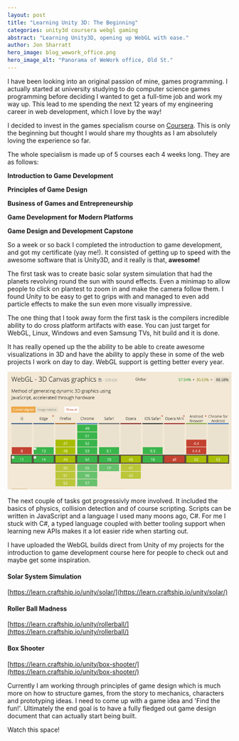 ```yaml
---
layout: post
title: "Learning Unity 3D: The Beginning"
categories: unity3d coursera webgl gaming
abstract: "Learning Unity3D, opening up WebGL with ease."
author: Jon Sharratt
hero_image: blog_wework_office.png
hero_image_alt: "Panorama of WeWork office, Old St."
---
```

I have been looking into an original passion of mine, games programming.
I actually started at university studying to do computer science games
programming before deciding I wanted to get a full-time job and work my
way up.  This lead to me spending the next 12 years of my engineering
career in web development, which I love by the way!

I decided to invest in the games specialism course on [Coursera](https://www.coursera.org/specializations/game-development).  This is only the beginning but thought I would share my thoughts as I am absolutely loving the experience so far.

The whole specialism is made up of 5 courses each 4 weeks long.  They are as follows:

**Introduction to Game Development**

**Principles of Game Design**

**Business of Games and Entrepreneurship**

**Game Development for Modern Platforms**

**Game Design and Development Capstone**

So a week or so back I completed the introduction to game development, and got my certificate (yay me!).  It consisted of getting up to speed with the awesome software that is Unity3D, and it really is that, **awesome!**

The first task was to create basic solar system simulation that had the planets revolving round the sun with sound effects.  Even a minimap to allow people to click on plantest to zoom in and make the camera follow them.  I found Unity to be easy to get to grips with and managed to even add particle effects to make the sun even more visually impressive.

The one thing that I took away form the first task is the compilers incredible ability to do cross platform artifacts with ease.  You can just target for WebGL, Linux, Windows and even Samsung TVs, hit build and it is done.

It has really opened up the the ability to be able to create awesome visualizations in 3D and have the ability to apply these in some of the web projects I work on day to day.  WebGL support is getting better every year.

![can i use: webgl](/images/blog_caniuse_webgl.png)

The next couple of tasks got progressivly more involved.  It included the basics of physics, collision detection and of course scripting.  Scripts can be written in JavaScript and a language I used many moons ago, C#.  For me I stuck with C#, a typed language coupled with better tooling support when learning new APIs makes it a lot easier ride when starting out.

I have uploaded the WebGL builds direct from Unity of my projects for the introduction to game development course here for people to check out and maybe get some inspiration.

#### Solar System Simulation
[https://learn.craftship.io/unity/solar/](https://learn.craftship.io/unity/solar/)

#### Roller Ball Madness
[https://learn.craftship.io/unity/rollerball/](https://learn.craftship.io/unity/rollerball/)

#### Box Shooter
[https://learn.craftship.io/unity/box-shooter/](https://learn.craftship.io/unity/box-shooter/)

Currently I am working through principles of game design which is much more on how to structure games, from the story to mechanics, characters and prototyping ideas.  I need to come up with a game idea and 'Find the fun!'.  Ultimately the end goal is to have a fully fledged out game design document that can actually start being built.

Watch this space!
